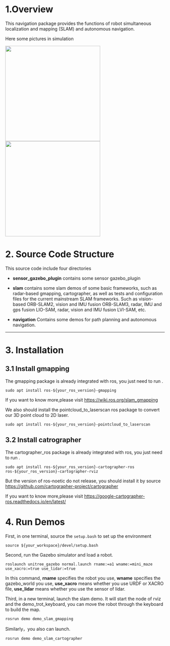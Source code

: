 # 1.Overview

This navigation package provides the functions of robot simultaneous localization and mapping (SLAM) and autonomous navigation.

Here some pictures in simulation

<p align="left">
    <image src = "https://github.com/TopHillRobotics/quadruped-robot/blob/develop/media/gmapping_demo.png" height = "300"/>
    <image src = "https://github.com/TopHillRobotics/quadruped-robot/blob/develop/media/cartographer_demo.png" height = "300"/>
</p>

# 2. Source Code Structure

This source code include four directories

- **sensor_gazebo_plugin** contains some sensor gazebo_plugin

- **slam** contains some slam demos of some basic frameworks, such as radar-based gmapping, cartographer, as well as tests and configuration files for the current mainstream SLAM frameworks. Such as vision-based ORB-SLAM2, vision and IMU fusion ORB-SLAM3, radar, IMU and gps fusion LIO-SAM, radar, vision and IMU fusion LVI-SAM, etc.

- **navigation** Contains some demos for path planning and autonomous navigation.

---

# 3. Installation

## 3.1 Install gmapping

The gmapping package is already integrated with ros, you just need to run .

```
sudo apt install ros-${your_ros_version}-gmapping
```
If you want to know more,please visit https://wiki.ros.org/slam_gmapping 

We also should install the pointcloud_to_laserscan ros package to convert our 3D point cloud to 2D laser.
```
sudo apt install ros-${your_ros_version}-pointcloud_to_laserscan
```
## 3.2 Install catrographer
The cartographer_ros package is already integrated with ros, you just need to run .
```
sudo apt install ros-${your_ros_version}-cartographer-ros ros-${your_ros_version}-cartographer-rviz
```
But the version of ros-noetic  do not release, you should install it by source https://github.com/cartographer-project/cartographer

If you want to know more,please visit https://google-cartographer-ros.readthedocs.io/en/latest/ 

# 4. Run Demos
First, in one terminal, source the `setup.bash` to set up the environment

```
source ${your_workspace}/devel/setup.bash
```

Second, run the Gazebo simulator and load a robot.

```
roslaunch unitree_gazebo normal.launch rname:=a1 wname:=mini_maze use_xacro:=true use_lidar:=true
```

In this command, **rname** specifies the robot you use, **wname** specifies the gazebo_world you use, **use_xacro** means whether you use URDF or XACRO file, **use_lidar** means whether you use the sensor of lidar.

Third, in a new terminal, launch the slam demo. It will start the node of rviz and the demo_trot_keyboard, you can move the robot through the keyboard to build the map.

```
rosrun demo demo_slam_gmapping
```
Similarly，you also can launch.
```
rosrun demo demo_slam_cartographer
```








